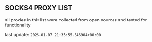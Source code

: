 ## SOCKS4 PROXY LIST

all proxies in this list were collected from open sources and tested for functionality

last update: `2025-01-07 21:35:55.346904+00:00`